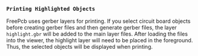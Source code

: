 ### `Printing Highlighted Objects`

FreePcb uses gerber layers for printing. If you select circuit board objects before creating gerber files and then generate gerber files, the layer `highlight.gbr` will be added to the main layer files. After loading the files into the viewer, the highlight layer will need to be placed in the foreground. Thus, the selected objects will be displayed when printing.
